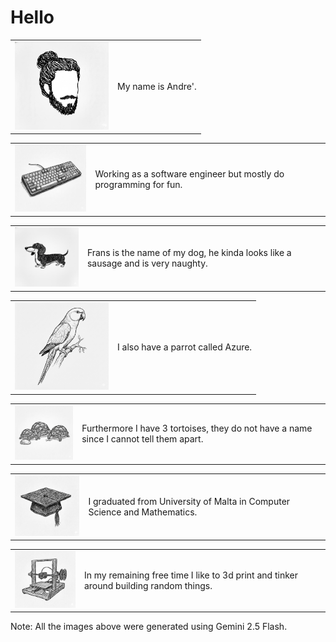 # Hello

<table>
  <tr>
    <td align="left" valign="middle">
      <img src="./priv/images/me.jpg" alt="me" width="150">
    </td>
    <td align="left" valign="middle">
      My name is Andre'.
    </td>
  </tr>
</table>

<table>
  <tr>
    <td align="left" valign="middle">
      <img src="./priv/images/keyboard.png" alt="keyboard" width="150">
    </td>
    <td align="left" valign="middle">
      Working as a software engineer but mostly do programming for fun.
    </td>
  </tr>
</table>

<table>
  <tr>
    <td align="left" valign="middle">
      <img src="./priv/images/frans.png" alt="frans" width="150">
    </td>
    <td align="left" valign="middle">
      Frans is the name of my dog, he kinda looks like a sausage and is very naughty.
    </td>
  </tr>
</table>

<table>
  <tr>
    <td align="left" valign="middle">
      <img src="./priv/images/parrot.png" alt="frans" width="150">
    </td>
    <td align="left" valign="middle">
      I also have a parrot called Azure.
    </td>
  </tr>
</table>

<table>
  <tr>
    <td align="left" valign="middle">
      <img src="./priv/images/tortoises.png" alt="frans" width="150">
    </td>
    <td align="left" valign="middle">
      Furthermore I have 3 tortoises, they do not have a name since I cannot tell them apart.
    </td>
  </tr>
</table>

<table>
  <tr>
    <td align="left" valign="middle">
      <img src="./priv/images/graduation-cap.png" alt="graduation-cap" width="150">
    </td>
    <td align="left" valign="middle">
      I graduated from University of Malta in Computer Science and Mathematics.
    </td>
  </tr>
</table>

<table>
  <tr>
    <td align="left" valign="middle">
      <img src="./priv/images/3d-printer.png" alt="3d-printer" width="150">
    </td>
    <td align="left" valign="middle">
         In my remaining free time I like to 3d print and tinker around building random things.
    </td>
  </tr>
</table>

Note: All the images above were generated using Gemini 2.5 Flash.
